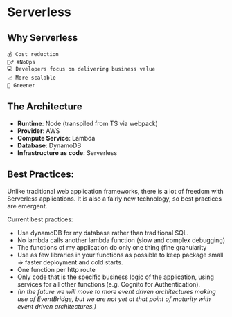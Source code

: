 # Serverless

## Why Serverless

    💰 Cost reduction
    👷‍♂️ #NoOps
    💻 Developers focus on delivering business value
    📈 More scalable
    🌳 Greener

## The Architecture

-   **Runtime**: Node (transpiled from TS via webpack)
-   **Provider**: AWS
-   **Compute Service**: Lambda
-   **Database**: DynamoDB
-   **Infrastructure as code**: Serverless

## Best Practices:

Unlike traditional web application frameworks, there is a lot of freedom with Serverless applications. It is also a fairly new technology, so best practices are emergent.

Current best practices:

-   Use dynamoDB for my database rather than traditional SQL.
-   No lambda calls another lambda function (slow and complex debugging)
-   The functions of my application do only one thing (fine granularity
-   Use as few libraries in your functions as possible to keep package small => faster deployment and cold starts.
-   One function per http route
-   Only code that is the specific business logic of the application, using services for all other functions (e.g. Cognito for Authentication).
-   _(In the future we will move to more event driven architectures making use of EventBridge, but we are not yet at that point of maturity with event driven architectures.)_
